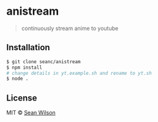 # anistream

> continuously stream anime to youtube

## Installation

```sh
$ git clone seanc/anistream
$ npm install
# change details in yt.example.sh and rename to yt.sh
$ node .
```

## License

MIT © [Sean Wilson](https://imsean.me)
